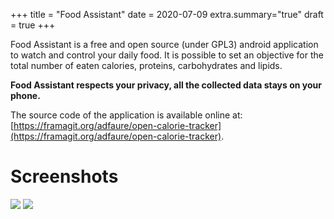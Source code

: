 +++
title = "Food Assistant"
date = 2020-07-09
extra.summary="true"
draft = true
+++

Food Assistant is a free and open source (under GPL3) android application to watch and control your daily food.
It is possible to set an objective for the total number of eaten calories, proteins, carbohydrates and lipids.

<!-- more -->

**Food Assistant respects your privacy, all the collected data stays on your phone.**


The source code of the application is available online at: [https://framagit.org/adfaure/open-calorie-tracker](https://framagit.org/adfaure/open-calorie-tracker).


# Screenshots

![](/img/fa_0.jpg)<!-- -->
![](/img/fa_1.jpg)<!-- -->
